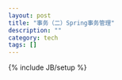```yaml
---
layout: post
title: "事务（二）Spring事务管理"
description: ""
category: tech
tags: []
---
```

{% include JB/setup %}
